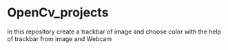 # OpenCv_projects
In this repository create a trackbar of image and choose color with the help of trackbar from image and Webcam
